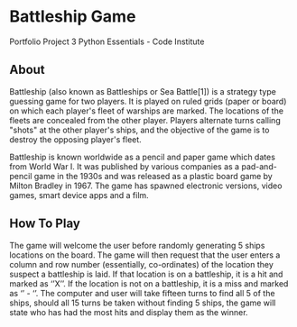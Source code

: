 # Battleship Game

Portfolio Project 3 Python Essentials - Code Institute


## About

Battleship (also known as Battleships or Sea Battle[1]) is a strategy type guessing game for two players. It is played on ruled grids (paper or board) on which each player's fleet of warships are marked. The locations of the fleets are concealed from the other player. Players alternate turns calling "shots" at the other player's ships, and the objective of the game is to destroy the opposing player's fleet.

Battleship is known worldwide as a pencil and paper game which dates from World War I. It was published by various companies as a pad-and-pencil game in the 1930s and was released as a plastic board game by Milton Bradley in 1967. The game has spawned electronic versions, video games, smart device apps and a film.

## How To Play

The game will welcome the user before randomly generating 5 ships locations on the board.
The game will then request that the user enters a column and row number (essentially, co-ordinates) of the location they suspect a battleship is laid. If that location is on a battleship, it is a hit and marked as ‘’X’’. If the location is not on a battleship, it is a miss and marked as ‘’ - ‘’.
The computer and user will take fifteen turns to find all 5 of the ships, should all 15 turns be taken without finding 5 ships, the game will state who has had the most hits and display them as the winner.

